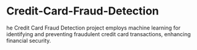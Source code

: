 # Credit-Card-Fraud-Detection
he Credit Card Fraud Detection project employs machine learning for identifying and preventing fraudulent credit card transactions, enhancing financial security.
